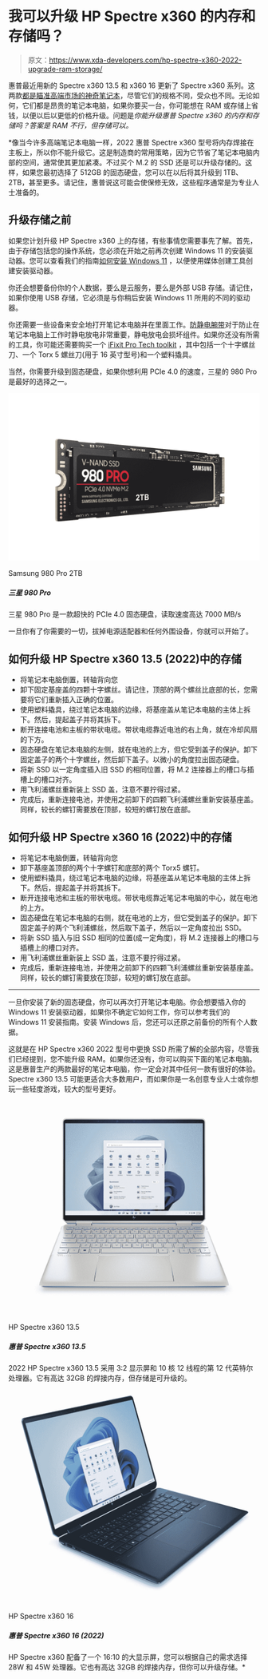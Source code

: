 # 我可以升级 HP Spectre x360 的内存和存储吗？

> 原文：<https://www.xda-developers.com/hp-spectre-x360-2022-upgrade-ram-storage/>

惠普最近用新的 Spectre x360 13.5 和 x360 16 更新了 Spectre x360 系列。这两款[都是瞄准高端市场的神奇笔记本](https://www.xda-developers.com/best-laptops/)，尽管它们的规格不同，受众也不同。无论如何，它们都是昂贵的笔记本电脑，如果你要买一台，你可能想在 RAM 或存储上省钱，以便以后以更低的价格升级。问题是*你能升级惠普 Spectre x360 的内存和存储吗？答案是 RAM 不行，但存储可以。*

 *像当今许多高端笔记本电脑一样，2022 惠普 Spectre x360 型号将内存焊接在主板上，所以你不能升级它。这是制造商的常用策略，因为它节省了笔记本电脑内部的空间，通常使其更加紧凑。不过买个 M.2 的 SSD 还是可以升级存储的。这样，如果您最初选择了 512GB 的固态硬盘，您可以在以后将其升级到 1TB、2TB，甚至更多。请记住，惠普说这可能会使保修无效，这些程序通常是为专业人士准备的。

## 升级存储之前

如果您计划升级 HP Spectre x360 上的存储，有些事情您需要事先了解。首先，由于存储包括您的操作系统，您必须在开始之前再次创建 Windows 11 的安装驱动器。您可以查看我们的指南[如何安装 Windows 11](https://www.xda-developers.com/download-windows-11/#DownloadISO) ，以便使用媒体创建工具创建安装驱动器。

你还会想要备份你的个人数据，要么是云服务，要么是外部 USB 存储。请记住，如果你使用 USB 存储，它必须是与你稍后安装 Windows 11 所用的不同的驱动器。

你还需要一些设备来安全地打开笔记本电脑并在里面工作。[防静电腕带](https://www.amazon.com/Wristband-Bracelet-Grounding-Alligator-Extendable/dp/B08CXQN86W/?tag=xda-6gjo2bb-20&ascsubtag=UUxdaUeUpU41716&asc_refurl=https%3A%2F%2Fwww.xda-developers.com%2Fhp-spectre-x360-2022-upgrade-ram-storage%2F&asc_campaign=Evergreen)对于防止在笔记本电脑上工作时静电放电非常重要，静电放电会损坏组件。如果你还没有所需的工具，你可能还需要购买一个 [iFixit Pro Tech toolkit](https://www.amazon.com/iFixit-Pro-Tech-Toolkit-Electronics/dp/B01GF0KV6G/?tag=xda-6gjo2bb-20&ascsubtag=UUxdaUeUpU41716&asc_refurl=https%3A%2F%2Fwww.xda-developers.com%2Fhp-spectre-x360-2022-upgrade-ram-storage%2F&asc_campaign=Evergreen) ，其中包括一个十字螺丝刀、一个 Torx 5 螺丝刀(用于 16 英寸型号)和一个塑料撬具。

当然，你需要升级到固态硬盘，如果你想利用 PCIe 4.0 的速度，三星的 980 Pro 是最好的选择之一。

 <picture>![One of the fastest SSDs money can buy and a perfect addition to any PC, or even the PS5 as some serious library storage.](img/4439ee441e4d3d33f5cbe4bd740a3e54.png)</picture> 

Samsung 980 Pro 2TB

##### 三星 980 Pro

三星 980 Pro 是一款超快的 PCIe 4.0 固态硬盘，读取速度高达 7000 MB/s

一旦你有了你需要的一切，拔掉电源适配器和任何外围设备，你就可以开始了。

## 如何升级 HP Spectre x360 13.5 (2022)中的存储

*   将笔记本电脑倒置，转轴背向您
*   卸下固定基座盖的四颗十字螺丝。请记住，顶部的两个螺丝比底部的长，您需要将它们重新插入正确的位置。
*   使用塑料撬具，绕过笔记本电脑的边缘，将基座盖从笔记本电脑的主体上拆下。然后，提起盖子并将其拆下。
*   断开连接电池和主板的带状电缆。带状电缆靠近电池的右上角，就在冷却风扇的下方。
*   固态硬盘在笔记本电脑的左侧，就在电池的上方，但它受到盖子的保护。卸下固定盖子的两个十字螺丝，然后卸下盖子。以微小的角度拉出固态硬盘。
*   将新 SSD 以一定角度插入旧 SSD 的相同位置，将 M.2 连接器上的槽口与插槽上的槽口对齐。
*   用飞利浦螺丝重新装上 SSD 盖，注意不要拧得过紧。
*   完成后，重新连接电池，并使用之前卸下的四颗飞利浦螺丝重新安装基座盖。同样，较长的螺钉需要放在顶部，较短的螺钉放在底部。

## 如何升级 HP Spectre x360 16 (2022)中的存储

*   将笔记本电脑倒置，转轴背向您
*   卸下基座盖顶部的两个十字螺钉和底部的两个 Torx5 螺钉。
*   使用塑料撬具，绕过笔记本电脑的边缘，将基座盖从笔记本电脑的主体上拆下。然后，提起盖子并将其拆下。
*   断开连接电池和主板的带状电缆。带状电缆靠近笔记本电脑的中心，就在电池的上方。
*   固态硬盘在笔记本电脑的右侧，就在电池的上方，但它受到盖子的保护。卸下固定盖子的两个飞利浦螺丝，然后取下盖子，然后以一定角度拉出 SSD。
*   将新 SSD 插入与旧 SSD 相同的位置(成一定角度)，将 M.2 连接器上的槽口与插槽上的槽口对齐。
*   用飞利浦螺丝重新装上 SSD 盖，注意不要拧得过紧。
*   完成后，重新连接电池，并使用之前卸下的四颗飞利浦螺丝重新安装基座盖。同样，较长的螺钉需要放在顶部，较短的螺钉放在底部。

* * *

一旦你安装了新的固态硬盘，你可以再次打开笔记本电脑。你会想要插入你的 Windows 11 安装驱动器，如果你不确定它如何工作，你可以参考我们的 Windows 11 安装指南。安装 Windows 后，您还可以还原之前备份的所有个人数据。

这就是在 HP Spectre x360 2022 型号中更换 SSD 所需了解的全部内容，尽管我们已经提到，您不能升级 RAM。如果你还没有，你可以购买下面的笔记本电脑。这是惠普生产的两款最好的笔记本电脑，你一定会对其中任何一款有很好的体验。Spectre x360 13.5 可能更适合大多数用户，而如果你是一名创意专业人士或你想玩一些轻度游戏，较大的型号更好。

 <picture>![The HP Spectre x360 13.5 is a premium convertible laptop with a stunning deisng and great performance for everyday tasks.](img/3116aac455db3b2da28af3fcd8c8a579.png)</picture> 

HP Spectre x360 13.5

##### 惠普 Spectre x360 13.5

2022 HP Spectre x360 13.5 采用 3:2 显示屏和 10 核 12 线程的第 12 代英特尔处理器。它有高达 32GB 的焊接内存，但存储是可升级的。

 <picture>![The HP Spectre x360 16 is a powerful convertible laptop with high-end processors and discrete graphics, plus a fantastic display.](img/51e1b3dba34e25ccec1221618101e2b4.png)</picture> 

HP Spectre x360 16

##### 惠普 Spectre x360 16 (2022)

HP Spectre x360 配备了一个 16:10 的大显示屏，您可以根据自己的需求选择 28W 和 45W 处理器。它也有高达 32GB 的焊接内存，但你可以升级存储。*